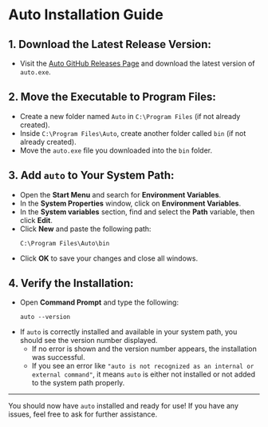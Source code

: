 
# Auto Installation Guide

## 1. Download the Latest Release Version:
- Visit the [Auto GitHub Releases Page](https://github.com/marcuwynu23/Auto/releases) and download the latest version of `auto.exe`.

## 2. Move the Executable to Program Files:
- Create a new folder named `Auto` in `C:\Program Files` (if not already created).
- Inside `C:\Program Files\Auto`, create another folder called `bin` (if not already created).
- Move the `auto.exe` file you downloaded into the `bin` folder.

## 3. Add `auto` to Your System Path:
- Open the **Start Menu** and search for **Environment Variables**.
- In the **System Properties** window, click on **Environment Variables**.
- In the **System variables** section, find and select the **Path** variable, then click **Edit**.
- Click **New** and paste the following path:
  ```
  C:\Program Files\Auto\bin
  ```
- Click **OK** to save your changes and close all windows.

## 4. Verify the Installation:
- Open **Command Prompt** and type the following:
  ```
  auto --version
  ```
- If `auto` is correctly installed and available in your system path, you should see the version number displayed.
  - If no error is shown and the version number appears, the installation was successful.
  - If you see an error like `"auto is not recognized as an internal or external command"`, it means `auto` is either not installed or not added to the system path properly.

---

You should now have `auto` installed and ready for use! If you have any issues, feel free to ask for further assistance.

